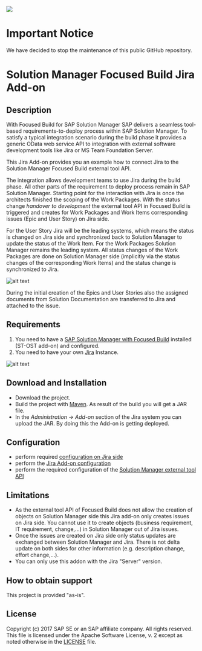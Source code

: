 ![](https://img.shields.io/badge/STATUS-NOT%20CURRENTLY%20MAINTAINED-red.svg?longCache=true&style=flat)

# Important Notice
We have decided to stop the maintenance of this public GitHub repository.

# Solution Manager Focused Build Jira Add-on

## Description
With Focused Build for SAP Solution Manager SAP delivers a seamless tool-based requirements-to-deploy process within SAP Solution Manager. To satisfy a typical integration scenario during the build phase it provides a generic OData web service API to integration with external software development tools like Jira or MS Team Foundation Server. 

This Jira Add-on provides you an example how to connect Jira to the Solution Manager Focused Build external tool API.

The integration allows development teams to use Jira during the build phase. All other parts of the requirement to deploy process remain in SAP Solution Manager. Starting point for the interaction with Jira is once the architects finished the scoping of the Work Packages. With the status change *handover to development* the external tool API in Focused Build is triggered and creates for Work Packages and Work Items corresponding issues (Epic and User Story) on Jira side.    

For the User Story Jira will be the leading systems, which means the status is changed on Jira side and synchronized back to Solution Manager to update the status of the Work Item. For the Work Packages Solution Manager remains the leading system. All status changes of the Work Packages are done on Solution Manager side (implicitly via the status changes of the corresponding Work Items) and the status change is synchronized to Jira.    

![alt text](https://github.com/SAP/solman-fb-jira-addon/blob/master/doc/Issue_Relation.png "Issue Relation")

During the initial creation of the Epics and User Stories also the assigned documents from Solution Documentation are transferred to Jira and attached to the issue.

## Requirements
1. You need to have a [SAP Solution Manager with Focused Build](https://wiki.scn.sap.com/wiki/download/attachments/467538817/Focused%20Build%20%20How%20to%20get%20started%201.1.pdf?version=1&modificationDate=1500467704000&api=v2) installed (ST-OST add-on) and configured.
2. You need to have your own [Jira](https://www.atlassian.com/software/jira/download) Instance.

![alt text](https://github.com/SAP/solman-fb-jira-addon/blob/master/doc/Integration_Overview.png "Integration Overview")

## Download and Installation 
- Download the project.
- Build the project with [Maven](https://maven.apache.org). As result of the build you will get a JAR file. 
- In the *Administration* -> *Add-on* section of the Jira system you can upload the JAR. By doing this the Add-on is getting deployed.


## Configuration
- perform required [configuration on Jira side](https://github.com/SAP/solman-fb-jira-addon/blob/master/doc/JIRA_CONFIGURATION.md)
- perform the [Jira Add-on configuration](https://github.com/SAP/solman-fb-jira-addon/blob/master/doc/ADDON_CONFIGURATION.md)
- perform the required configuration of the [Solution Manager external tool API](https://github.com/SAP/solman-fb-jira-addon/blob/master/doc/External_Tool_Integration_API_V2.0.pdf)


## Limitations
- As the external tool API of Focused Build does not allow the creation of objects on Solution Manager side this Jira add-on only creates issues on Jira side. You cannot use it to create objects (business requirement, IT requirement, change,...) in Solution Manager out of Jira issues.
- Once the issues are created on Jira side only status updates are exchanged between Solution Manager and Jira. There is not delta update on both sides for other information (e.g. description change, effort change,...).
- You can only use this addon with the Jira "Server" version.


## How to obtain support
This project is provided "as-is".


## License
Copyright (c) 2017 SAP SE or an SAP affiliate company. All rights reserved.
This file is licensed under the Apache Software License, v. 2 except as noted otherwise in the [LICENSE](https://github.com/SAP/solman-fb-jira-addon/blob/master/LICENSE) file.

